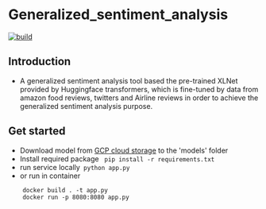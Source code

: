 # Generalized_sentiment_analysis
[![build](https://github.com/1999Lyd/Generalized_sentiment_analysis/actions/workflows/main.yml/badge.svg)](https://github.com/1999Lyd/Generalized_sentiment_analysis/actions/workflows/main.yml)
## Introduction
- A generalized sentiment analysis tool based the pre-trained XLNet provided by Huggingface transformers, which is fine-tuned by data from amazon food reviews, twitters and Airline reviews in order to achieve the generalized sentiment analysis purpose.
## Get started
- Download model from [GCP cloud storage](https://storage.googleapis.com/lyd990404.appspot.com/pretrained1.pt) to the 'models' folder
- Install required package
``` pip install -r requirements.txt```
- run service locally``` python app.py```
- or run in container
``` 
    docker build . -t app.py
    docker run -p 8080:8080 app.py 
```
